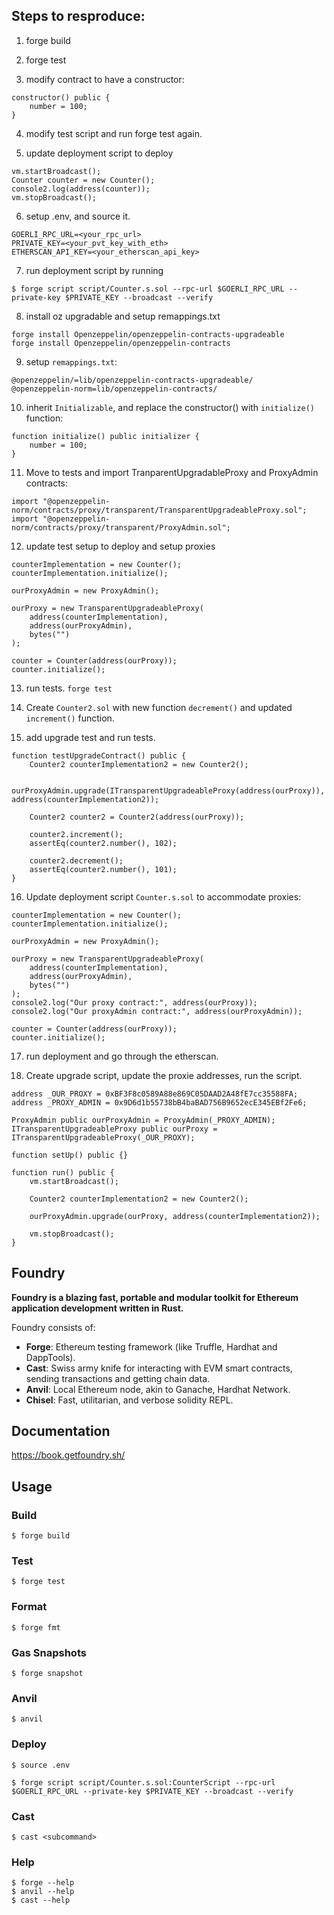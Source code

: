 ## Steps to resproduce:

1. forge build

2. forge test

3. modify contract to have a constructor:
```
constructor() public {
    number = 100;
}
```
4. modify test script and run forge test again.

5. update deployment script to deploy
```
vm.startBroadcast();
Counter counter = new Counter();
console2.log(address(counter));
vm.stopBroadcast();
```

6. setup .env, and source it.
```
GOERLI_RPC_URL=<your_rpc_url>
PRIVATE_KEY=<your_pvt_key_with_eth>
ETHERSCAN_API_KEY=<your_etherscan_api_key>
```

7. run deployment script by running 
```shell
$ forge script script/Counter.s.sol --rpc-url $GOERLI_RPC_URL --private-key $PRIVATE_KEY --broadcast --verify
```


8. install oz upgradable and setup remappings.txt
```
forge install Openzeppelin/openzeppelin-contracts-upgradeable
forge install Openzeppelin/openzeppelin-contracts
```


9. setup `remappings.txt`:
```
@openzeppelin/=lib/openzeppelin-contracts-upgradeable/
@openzeppelin-norm=lib/openzeppelin-contracts/
```

10. inherit `Initializable`, and replace the constructor() with `initialize()` function:
```
function initialize() public initializer {
    number = 100;
}
```

11. Move to tests and import TranparentUpgradableProxy and ProxyAdmin contracts:
```
import "@openzeppelin-norm/contracts/proxy/transparent/TransparentUpgradeableProxy.sol";
import "@openzeppelin-norm/contracts/proxy/transparent/ProxyAdmin.sol";
```

12. update test setup to deploy and setup proxies
```
counterImplementation = new Counter();
counterImplementation.initialize();

ourProxyAdmin = new ProxyAdmin();

ourProxy = new TransparentUpgradeableProxy(
    address(counterImplementation),
    address(ourProxyAdmin),
    bytes("")
);

counter = Counter(address(ourProxy));
counter.initialize();
```

13. run tests. `forge test`

14. Create `Counter2.sol` with new function `decrement()` and updated `increment()` function.

15. add upgrade test and run tests.
```
function testUpgradeContract() public {
    Counter2 counterImplementation2 = new Counter2();

    ourProxyAdmin.upgrade(ITransparentUpgradeableProxy(address(ourProxy)), address(counterImplementation2));

    Counter2 counter2 = Counter2(address(ourProxy));

    counter2.increment();
    assertEq(counter2.number(), 102);

    counter2.decrement();
    assertEq(counter2.number(), 101);
}
```

16. Update deployment script `Counter.s.sol` to accommodate proxies:
```
counterImplementation = new Counter();
counterImplementation.initialize();

ourProxyAdmin = new ProxyAdmin();

ourProxy = new TransparentUpgradeableProxy(
    address(counterImplementation),
    address(ourProxyAdmin),
    bytes("")
);
console2.log("Our proxy contract:", address(ourProxy));
console2.log("Our proxyAdmin contract:", address(ourProxyAdmin));

counter = Counter(address(ourProxy));
counter.initialize();
```

17. run deployment and go through the etherscan.

18. Create upgrade script, update the proxie addresses, run the script.
```
address _OUR_PROXY = 0xBF3F8c0589A88e869C05DAAD2A48fE7cc35588FA;
address _PROXY_ADMIN = 0x9D6d1b55738bB4baBAD756B9652ecE345EBf2Fe6;

ProxyAdmin public ourProxyAdmin = ProxyAdmin(_PROXY_ADMIN);
ITransparentUpgradeableProxy public ourProxy = ITransparentUpgradeableProxy(_OUR_PROXY);

function setUp() public {}

function run() public {
    vm.startBroadcast();
    
    Counter2 counterImplementation2 = new Counter2();

    ourProxyAdmin.upgrade(ourProxy, address(counterImplementation2));

    vm.stopBroadcast();
}
```


## Foundry

**Foundry is a blazing fast, portable and modular toolkit for Ethereum application development written in Rust.**

Foundry consists of:

-   **Forge**: Ethereum testing framework (like Truffle, Hardhat and DappTools).
-   **Cast**: Swiss army knife for interacting with EVM smart contracts, sending transactions and getting chain data.
-   **Anvil**: Local Ethereum node, akin to Ganache, Hardhat Network.
-   **Chisel**: Fast, utilitarian, and verbose solidity REPL.

## Documentation

https://book.getfoundry.sh/

## Usage

### Build

```shell
$ forge build
```

### Test

```shell
$ forge test
```

### Format

```shell
$ forge fmt
```

### Gas Snapshots

```shell
$ forge snapshot
```

### Anvil

```shell
$ anvil
```

### Deploy
```shell
$ source .env
```

```shell
$ forge script script/Counter.s.sol:CounterScript --rpc-url $GOERLI_RPC_URL --private-key $PRIVATE_KEY --broadcast --verify
```

### Cast

```shell
$ cast <subcommand>
```

### Help

```shell
$ forge --help
$ anvil --help
$ cast --help
```
